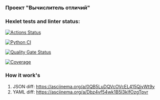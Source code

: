 ### Проект "Вычислитель отличий"

### Hexlet tests and linter status:
[![Actions Status](https://github.com/INafanya/python-project-50/actions/workflows/hexlet-check.yml/badge.svg)](https://github.com/INafanya/python-project-50/actions)

[![Python CI](https://github.com/INafanya/python-project-50/actions/workflows/pyci.yaml/badge.svg)](https://github.com/INafanya/python-project-50/actions/workflows/pyci.yaml)

[![Quality Gate Status](https://sonarcloud.io/api/project_badges/measure?project=INafanya_python-project-50&metric=alert_status)](https://sonarcloud.io/summary/new_code?id=INafanya_python-project-50)

[![Coverage](https://sonarcloud.io/api/project_badges/measure?project=INafanya_python-project-50&metric=coverage)](https://sonarcloud.io/summary/new_code?id=INafanya_python-project-50)
### How it work's
1. JSON diff: https://asciinema.org/a/0QB5LuDQVcOVcEL415QjyWt9y
2. YAML diff: https://asciinema.org/a/Dbz4vf54wk1B5l3kIfOzgTpvr
